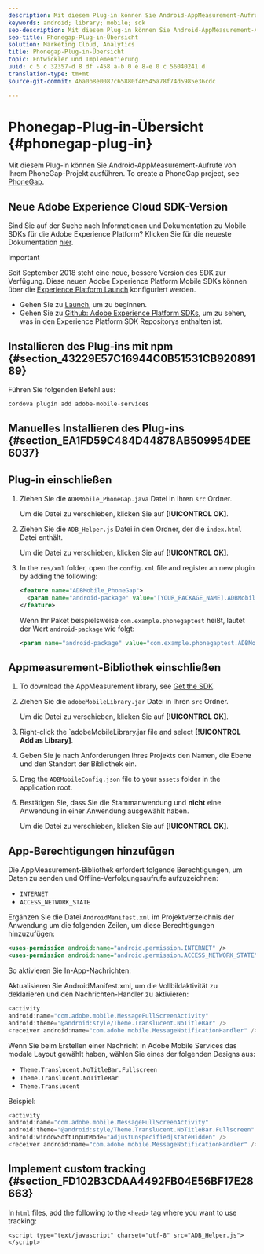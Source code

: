 ```yaml
---
description: Mit diesem Plug-in können Sie Android-AppMeasurement-Aufrufe von Ihrem PhoneGap-Projekt ausführen.
keywords: android; library; mobile; sdk
seo-description: Mit diesem Plug-in können Sie Android-AppMeasurement-Aufrufe von Ihrem PhoneGap-Projekt ausführen.
seo-title: Phonegap-Plug-in-Übersicht
solution: Marketing Cloud, Analytics
title: Phonegap-Plug-in-Übersicht
topic: Entwickler und Implementierung
uuid: c 5 c 32357-d 8 df -458 a-b 0 e 8-e 0 c 56040241 d
translation-type: tm+mt
source-git-commit: 46a0b8e0087c65880f46545a78f74d5985e36cdc

---
```



# Phonegap-Plug-in-Übersicht {#phonegap-plug-in}

Mit diesem Plug-in können Sie Android-AppMeasurement-Aufrufe von Ihrem PhoneGap-Projekt ausführen. To create a PhoneGap project, see [PhoneGap](https://helpx.adobe.com/experience-manager/6-4/mobile/using/phonegap.html).

## Neue Adobe Experience Cloud SDK-Version

Sind Sie auf der Suche nach Informationen und Dokumentation zu Mobile SDKs für die Adobe Experience Platform? Klicken Sie für die neueste Dokumentation [hier](https://aep-sdks.gitbook.io/docs/).

>[!IMPORTANT]
>
>Seit September 2018 steht eine neue, bessere Version des SDK zur Verfügung. Diese neuen Adobe Experience Platform Mobile SDKs können über die [Experience Platform Launch](https://www.adobe.com/experience-platform/launch.html) konfiguriert werden.

* Gehen Sie zu [Launch](https://launch.adobe.com/), um zu beginnen.
* Gehen Sie zu [Github: Adobe Experience Platform SDKs](https://github.com/Adobe-Marketing-Cloud/acp-sdks), um zu sehen, was in den Experience Platform SDK Repositorys enthalten ist.


## Installieren des Plug-ins mit npm {#section_43229E57C16944C0B51531CB92089189}

Führen Sie folgenden Befehl aus:

```java
cordova plugin add adobe-mobile-services
```

## Manuelles Installieren des Plug-ins {#section_EA1FD59C484D44878AB509954DEE6037}

## Plug-in einschließen

1. Ziehen Sie die `ADBMobile_PhoneGap.java` Datei in Ihren `src` Ordner.

   Um die Datei zu verschieben, klicken Sie auf **[!UICONTROL OK]**.

1. Ziehen Sie die `ADB_Helper.js` Datei in den Ordner, der die `index.html` Datei enthält.

   Um die Datei zu verschieben, klicken Sie auf **[!UICONTROL OK]**.

1. In the `res/xml` folder, open the `config.xml` file and register an new plugin by adding the following:

   ```xml
   <feature name="ADBMobile_PhoneGap"> 
     <param name="android-package" value="[YOUR_PACKAGE_NAME].ADBMobile_PhoneGap" /> 
   </feature>
   ```

   Wenn Ihr Paket beispielsweise `com.example.phonegaptest` heißt, lautet der Wert `android-package` wie folgt:

   ```xml
   <param name="android-package" value="com.example.phonegaptest.ADBMobile_PhoneGap" />
   ```

## Appmeasurement-Bibliothek einschließen

1. To download the AppMeasurement library, see [Get the SDK](/help/android/getting-started/dev-qs.md).
1. Ziehen Sie die `adobeMobileLibrary.jar` Datei in Ihren `src` Ordner.

   Um die Datei zu verschieben, klicken Sie auf **[!UICONTROL OK]**.

1. Right-click the `adobeMobileLibrary.jar file and select **[!UICONTROL Add as Library]**.
1. Geben Sie je nach Anforderungen Ihres Projekts den Namen, die Ebene und den Standort der Bibliothek ein.
1. Drag the `ADBMobileConfig.json` file to your `assets` folder in the application root.
1. Bestätigen Sie, dass Sie die Stammanwendung und **nicht** eine Anwendung in einer Anwendung ausgewählt haben.

   Um die Datei zu verschieben, klicken Sie auf **[!UICONTROL OK]**.

## App-Berechtigungen hinzufügen

Die AppMeasurement-Bibliothek erfordert folgende Berechtigungen, um Daten zu senden und Offline-Verfolgungsaufrufe aufzuzeichnen:

* `INTERNET`
* `ACCESS_NETWORK_STATE`

Ergänzen Sie die Datei `AndroidManifest.xml` im Projektverzeichnis der Anwendung um die folgenden Zeilen, um diese Berechtigungen hinzuzufügen:

```xml
<uses-permission android:name="android.permission.INTERNET" /> 
<uses-permission android:name="android.permission.ACCESS_NETWORK_STATE" />
```

So aktivieren Sie In-App-Nachrichten:

Aktualisieren Sie AndroidManifest.xml, um die Vollbildaktivität zu deklarieren und den Nachrichten-Handler zu aktivieren:

```java
<activity  
android:name="com.adobe.mobile.MessageFullScreenActivity"  
android:theme="@android:style/Theme.Translucent.NoTitleBar" /> 
<receiver android:name="com.adobe.mobile.MessageNotificationHandler" />
```

Wenn Sie beim Erstellen einer Nachricht in Adobe Mobile Services das modale Layout gewählt haben, wählen Sie eines der folgenden Designs aus:

* `Theme.Translucent.NoTitleBar.Fullscreen`
* `Theme.Translucent.NoTitleBar`
* `Theme.Translucent`

Beispiel:

```java
<activity 
android:name="com.adobe.mobile.MessageFullScreenActivity" 
android:theme="@android:style/Theme.Translucent.NoTitleBar.Fullscreen" 
android:windowSoftInputMode="adjustUnspecified|stateHidden" /> 
<receiver android:name="com.adobe.mobile.MessageNotificationHandler" />
```

## Implement custom tracking {#section_FD102B3CDAA4492FB04E56BF17E28663}

In `html` files, add the following to the `<head>` tag where you want to use tracking:

```
<script type="text/javascript" charset="utf-8" src="ADB_Helper.js"></script>
```

